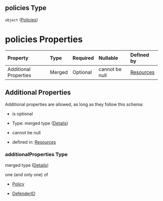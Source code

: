 ## policies Type

`object` ([Policies](resources-properties-policies.md))

# policies Properties

| Property              | Type   | Required | Nullable       | Defined by                                                                                                                           |
| :-------------------- | :----- | :------- | :------------- | :----------------------------------------------------------------------------------------------------------------------------------- |
| Additional Properties | Merged | Optional | cannot be null | [Resources](resources-properties-policies-additionalproperties.md "resources.schema.json#/properties/policies/additionalProperties") |

## Additional Properties

Additional properties are allowed, as long as they follow this schema:



*   is optional

*   Type: merged type ([Details](resources-properties-policies-additionalproperties.md))

*   cannot be null

*   defined in: [Resources](resources-properties-policies-additionalproperties.md "resources.schema.json#/properties/policies/additionalProperties")

### additionalProperties Type

merged type ([Details](resources-properties-policies-additionalproperties.md))

one (and only one) of

*   [Policy](definitions-definitions-policy.md "check type definition")

*   [DefenderID](definitions-definitions-defenderid.md "check type definition")
